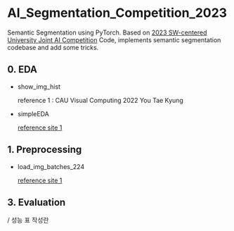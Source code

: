 # AI_Segmentation_Competition_2023
Semantic Segmentation using PyTorch. Based on [2023 SW-centered University Joint AI Competition](https://dacon.io/competitions/official/236092/overview/description) Code, implements semantic segmentation codebase and add some tricks.

## 0. EDA
- show_img_hist

  reference 1 : CAU Visual Computing 2022 You Tae Kyung 
- simpleEDA
  
  [reference site 1](https://hoya012.github.io/blog/segmentation_tutorial_pytorch/)

## 1. Preprocessing
- load_img_batches_224

  [reference site 1](https://www.youtube.com/watch?v=0W6MKZqSke8&t=929s)


## 3. Evaluation

/ 성능 표 작성란
